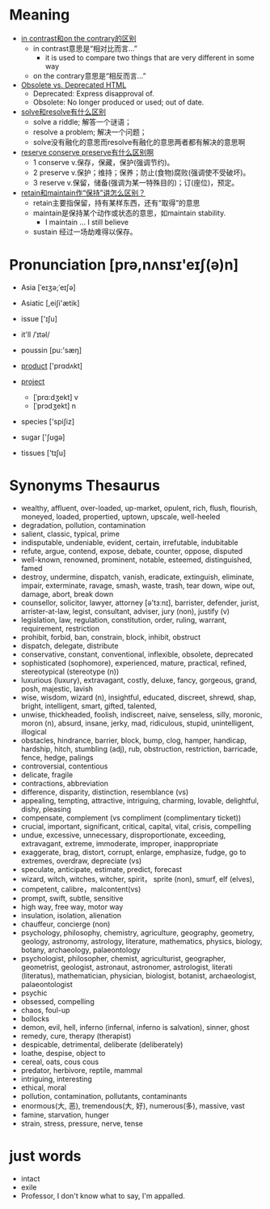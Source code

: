 # Meaning

 - [in contrast和on the contrary的区别](http://www.zybang.com/question/0e06ddb4f4166ff37fb44419d2bf4649.html)
    - in contrast意思是“相对比而言...”
        - it is used to compare two things that are very different in some way
    - on the contrary意思是“相反而言...”
 - [Obsolete vs. Deprecated HTML](http://stackoverflow.com/questions/11784301/obsolete-vs-deprecated-html)
    - Deprecated: Express disapproval of.
    - Obsolete: No longer produced or used; out of date.
 - [solve和resolve有什么区别](https://zhidao.baidu.com/question/10321154.html)
    - solve a riddle; 解答一个谜语；
    - resolve a problem; 解决一个问题；
    - solve没有融化的意思而resolve有融化的意思两者都有解决的意思啊
 - [reserve conserve preserve有什么区别啊](https://zhidao.baidu.com/question/120600546.html)
    - 1 conserve v.保存，保藏，保护(强调节约)。
    - 2 preserve v.保护；维持；保养；防止(食物)腐败(强调使不受破坏)。
    - 3 reserve v.保留，储备(强调为某一特殊目的)；订(座位)，预定。
 - [retain和maintain作“保持”讲怎么区别？](https://zhidao.baidu.com/question/11732149.html?qbl=relate_question_1&word=retain%20maintain)
    - retain主要指保留，持有某样东西，还有“取得”的意思
    - maintain是保持某个动作或状态的意思，如maintain stability.
        - I maintain ... I still believe
    - sustain 经过一场劫难得以保存。
    
# Pronunciation [prə,nʌnsɪ'eɪʃ(ə)n]

 - Asia [ˈeɪʒə;ˈeɪʃə]
 - Asiatic [,eiʃi'ætik]
 - issue ['ɪʃu]
 - it'll /ˈɪtəl/
 - poussin [pu:'sæŋ]
 - [product](http://fanyi.baidu.com/?aldtype=85#en/zh/product) ['prɑdʌkt]
 - [project](https://zhidao.baidu.com/question/1112458302487378179.html)
    - [ˈprɑ:dʒekt] v
    - [ˈprɔdʒekt] n

 - species ['spiʃiz]
 - sugar ['ʃʊgə]
 - tissues ['tɪʃu]
 
# Synonyms Thesaurus
 
 - wealthy, affluent, over-loaded, up-market, opulent, rich, flush, flourish, moneyed, loaded, propertied, uptown, upscale, well-heeled
 - degradation, pollution, contamination
 - salient, classic, typical, prime
 - indisputable, undeniable, evident, certain, irrefutable, indubitable
 - refute, argue, contend, expose, debate, counter, oppose, disputed
 - well-known, renowned, prominent, notable, esteemed, distinguished, famed
 - destroy, undermine, dispatch, vanish, eradicate, extinguish, eliminate, impair, exterminate, ravage, smash, waste, trash, tear down, wipe out, damage, abort, break down 
 - counsellor, solicitor, lawyer, attorney [ə'tɜːnɪ], barrister, defender, jurist, arrister-at-law, legist, consultant, adviser, jury (non), justify (v)
 - legislation, law, regulation, constitution, order, ruling, warrant, requirement, restriction
 - prohibit, forbid, ban, constrain, block, inhibit, obstruct
 - dispatch, delegate, distribute
 - conservative, constant, conventional, inflexible, obsolete, deprecated
 - sophisticated (sophomore), experienced, mature, practical, refined, stereotypical (stereotype (n)) 
 - luxurious (luxury), extravagant, costly, deluxe, fancy, gorgeous, grand, posh, majestic, lavish
 - wise, wisdom, wizard (n), insightful, educated, discreet, shrewd, shap, bright, intelligent, smart, gifted, talented, 
 - unwise, thickheaded, foolish, indiscreet, naive, senseless, silly, moronic, moron (n), absurd, insane, jerky, mad, ridiculous, stupid, unintelligent, illogical
 - obstacles, hindrance, barrier, block, bump, clog, hamper, handicap, hardship, hitch, stumbling (adj), rub, obstruction, restriction, barricade, fence, hedge, palings
 - controversial, contentious
 - delicate, fragile
 - contractions,  abbreviation
 - difference, disparity, distinction, resemblance (vs)
 - appealing, tempting, attractive, intriguing, charming, lovable, delightful, dishy, pleasing
 - compensate, complement (vs compliment (complimentary ticket)) 
 - crucial, important, significant, critical, capital, vital, crisis, compelling
 - undue, excessive, unnecessary, disproportionate, exceeding, extravagant, extreme, immoderate, improper, inappropriate
 - exaggerate, brag, distort, corrupt, enlarge, emphasize, fudge, go to extremes, overdraw, depreciate (vs)
 - speculate, anticipate, estimate, predict, forecast
 - wizard, witch, witches, witcher, spirit， sprite (non), smurf, elf (elves), 
 - competent, calibre，malcontent(vs)
 - prompt, swift, subtle, sensitive
 - high way, free way, motor way
 - insulation, isolation, alienation
 - chauffeur, concierge (non)
 - psychology, philosophy, chemistry, agriculture, geography, geometry, geology, astronomy, astrology, literature, mathematics, physics, biology, botany, archaeology, palaeontology
 - psychologist, philosopher, chemist, agriculturist, geographer, geometrist, geologist, astronaut, astronomer, astrologist, literati (literatus), mathematician, physician, biologist, botanist, archaeologist, palaeontologist 
 - psychic
 - obsessed, compelling
 - chaos, foul-up
 - bollocks
 - demon, evil, hell, inferno (infernal, inferno is salvation), sinner, ghost
 - remedy, cure, therapy (therapist)
 - despicable, detrimental, deliberate (deliberately)
 - loathe, despise, object to
 - cereal, oats, cous cous
 - predator, herbivore, reptile, mammal
 - intriguing, interesting
 - ethical, moral
 - pollution, contamination, pollutants, contaminants
 - enormous(大, 恶), tremendous(大, 好), numerous(多), massive, vast
 - famine, starvation, hunger
 - strain, stress, pressure, nerve, tense

# just words

 - intact
 - exile
 - Professor, I don't know what to say, I'm appalled.
 